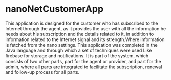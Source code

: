 # nanoNetCustomerApp
This application is designed for the customer who has subscribed to the Internet through the agent,
as it provides the user with all the information he needs about his subscription and the details related to it, 
in addition to information related to the Internet signal and its strength.Where information is fetched from the nano settings.
This application was completed in the Java language and through which a set of techniques were used Like firebase for storage and notifications. 
It is part of the system, which consists of two other parts, part for the agent or provider, and part for the admin,
where all parts are integrated to facilitate the subscription, renewal and follow-up process for all parts. 
